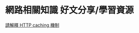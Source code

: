 # 網路相關知識 好文分享/學習資源

[請解釋 HTTP caching 機制](https://www.explainthis.io/zh-hant/interview-guides/browser/http-caching)